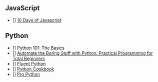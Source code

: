 ## JavaScript
- [] [10 Days of Javascript](https://www.hackerrank.com/domains/tutorials/10-days-of-javascript)

## Python
- [] [Python 101: The Basics](https://medium.com/the-renaissance-developer/python-101-the-basics-441136fb7cc3)
- [] [Automate the Boring Stuff with Python: Practical Programming for Total Beginners](https://books.google.co.uk/books?id=UEu0CAAAQBAJ)
- [] [Fluent Python](https://books.google.co.uk/books?id=bIZHCgAAQBAJ)
- [] [Python Cookbook](https://books.google.co.uk/books?id=1Shx_VXS6ioC)
- [] [Pro Python](https://books.google.co.uk/books?id=3VgnCgAAQBAJ)
